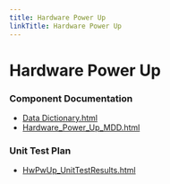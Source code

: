 ```yaml
---
title: Hardware Power Up
linkTitle: Hardware Power Up
---
```


# Hardware Power Up
### Component Documentation

- [Data Dictionary.html](doc/Data%20Dictionary.html)
- [Hardware_Power_Up_MDD.html](doc/Hardware_Power_Up_MDD.html)

### Unit Test Plan

- [HwPwUp_UnitTestResults.html](utp/Tessy/report/HwPwUp_UnitTestResults.html)

